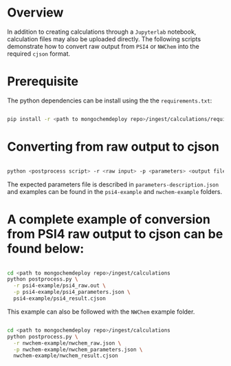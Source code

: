 # Overview

In addition to creating calculations through a `Jupyterlab` notebook, calculation
files may also be uploaded directly. The following scripts demonstrate how to
convert raw output from `PSI4` or `NWChem` into the required `cjson` format.

# Prerequisite

The python dependencies can be install using the the `requirements.txt`:

```bash

pip install -r <path to mongochemdeploy repo>/ingest/calculations/requirements.txt

```

# Converting from raw output to cjson

```bash

python <postprocess script> -r <raw input> -p <parameters> <output file>
```

The expected parameters file is described in `parameters-description.json` and
examples can be found in the `psi4-example` and `nwchem-example` folders.

#  A complete example of conversion from PSI4 raw output to cjson can be found below:
```bash

cd <path to mongochemdeploy repo>/ingest/calculations
python postprocess.py \
  -r psi4-example/psi4_raw.out \
  -p psi4-example/psi4_parameters.json \
  psi4-example/psi4_result.cjson
```
This example can also be followed with the `NWChem` example folder.

```bash

cd <path to mongochemdeploy repo>/ingest/calculations
python postprocess.py \
  -r nwchem-example/nwchem_raw.json \
  -p nwchem-example/nwchem_parameters.json \
  nwchem-example/nwchem_result.cjson
```
